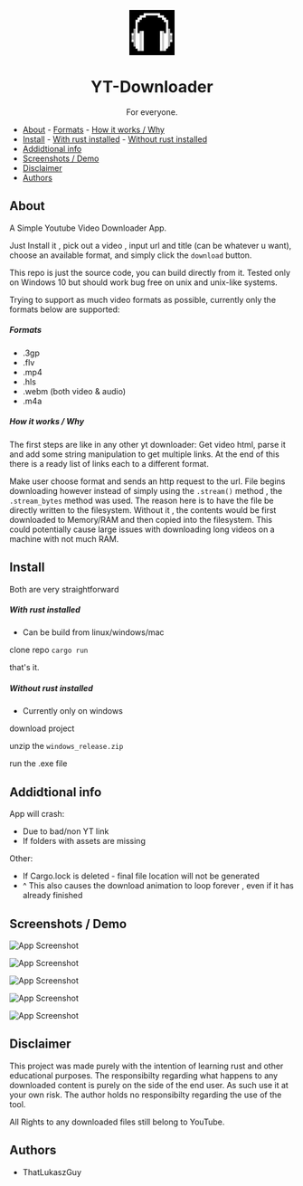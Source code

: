 
<p align="center">
  <img align="center" src="/downloader_img_assets/logo.jpg" alt="Logo" width="80" height="80">
  <h1 align="center">YT-Downloader</h1>
  <p align="center">For everyone.</p>
</p>

- [About](#about)
      - [Formats](#formats)
      - [How it works / Why](#how-it-works--why)
- [Install](#install)
      - [With rust installed](#with-rust-installed)
      - [Without rust installed](#without-rust-installed)
- [Addidtional info](#addidtional-info)
- [Screenshots / Demo](#screenshots--demo)
- [Disclaimer](#disclaimer)
- [Authors](#authors)


## About
A Simple Youtube Video Downloader App.

Just Install it , pick out a video , input url and title (can be whatever u want), choose an available format, and simply click the ``download`` button. 

This repo is just the source code, you can build directly from it. 
Tested only on Windows 10 but should work bug free on unix and unix-like systems.

Trying to support as much video formats as possible, currently only the formats below are supported:

##### Formats
- .3gp
- .flv
- .mp4
- .hls
- .webm (both video & audio)
- .m4a

##### How it works / Why
The first steps are like in any other yt downloader: Get video html, parse it and add some string manipulation to get multiple links. At the end of this there is a ready list of links each to a different format. 

Make user choose format and sends an http request to the url. File begins downloading however instead of simply using the ``.stream()`` method , the ``.stream_bytes`` method was used. The reason here is to have the file be directly written to the filesystem. Without it , the contents would be first downloaded to Memory/RAM and then copied into the filesystem. This could potentially cause large issues with downloading long videos on a machine with not much RAM.

## Install
Both are very straightforward
##### With rust installed
- Can be build from linux/windows/mac

clone repo
```cargo run```

that's it.

##### Without rust installed
- Currently only on windows
  
download project

unzip the ```windows_release.zip```

run the .exe file

## Addidtional info
App will crash: 
  - Due to bad/non YT link
  - If folders with assets are missing

Other:
  - If Cargo.lock is deleted - final file location will not be generated
  - ^ This also causes the download animation to loop forever , even if it has already finished  


## Screenshots / Demo

![App Screenshot](readme_assets/screen_init.png)

![App Screenshot](readme_assets/screen_format.png)

![App Screenshot](readme_assets/screen_download_prog.png)

![App Screenshot](readme_assets/screen_download.png)

![App Screenshot](readme_assets/screen_done.png)

## Disclaimer

This project was made purely with the intention of learning rust and other educational purposes. The responsibilty regarding what happens to any downloaded content is purely on the side of the end user. As such use it at your own risk. The author holds no responsibilty regarding the use of the tool.

All Rights to any downloaded files still belong to YouTube. 

## Authors

* ThatLukaszGuy

